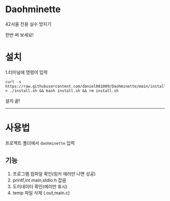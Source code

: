 # Daohminette
42서울 전용 실수 방지기 

한번 써 보세요!

# 설치
1.터미널에 명령어 입력
```
curl -s https://raw.githubusercontent.com/daniel081009/Daohminette/main/install.sh > ./install.sh && bash install.sh && rm install.sh
```
설치 끝!

-----
# 사용법
프로젝트 폴더에서 ```daohminette``` 입력

## 기능
1. 프로그램 컴파일 확인(링커 에러만 나면 성공)
2. printf,int main,stdio.h 잡음
3. 도미네이터 확인(에러만 표시)
4. temp 파일 삭제 (.out,main.c)
